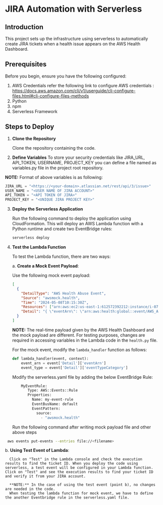 
# JIRA Automation with Serverless

## Introduction
This project sets up the infrastructure using serverless to automatically create JIRA tickets when a health issue appears on the AWS Health Dashboard.

## Prerequisites
Before you begin, ensure you have the following configured:

1. AWS Credentials
   refer the following link to configure AWS credentials : https://docs.aws.amazon.com/cli/v1/userguide/cli-configure-files.html#cli-configure-files-methods
3. Python
4. npm
5. Serverless Framework

## Steps to Deploy

1. **Clone the Repository**

   Clone the repository containing the code.

2. **Define Variables**
   To store your security credentials like JIRA_URL, API_TOKEN, USERNAME, PROJECT_KEY you can define a file named as variables.py file in the project root repository.

 **NOTE:** Format of above variables is as following:
 ```python
 JIRA_URL = "<https://<your-domain>.atlassian.net/rest/api/3/issue>"  
 USER_NAME = "<USER NAME OF JIRA ACCOUNT>"
 API_TOKEN = "<API TOKEN OF JIRA>"
 PROJECT_KEY = "<UNIQUE JIRA PROJECT KEY>"
```

3. **Deploy the Serverless Application**

   Run the following command to deploy the application using CloudFormation. This will deploy an AWS Lambda function with a Python runtime and create two EventBridge rules:

   ```sh
   serverless deploy

4. **Test the Lambda Function**

   To test the Lambda function, there are two ways:

   a. **Create a Mock Event Payload**:

      Use the following mock event payload:

      ```json
      [
        {
          "DetailType": "AWS Health Abuse Event",
          "Source": "awsmock.health",
          "Time": "2024-05-08T10:15:30Z",
          "Resources": ["arn:aws:ec2:us-east-1:612572392212:instance/i-07529cdd47b3b821b"],
          "Detail": "{ \"eventArn\": \"arn:aws:health:global::event/AWS_ABUSE_DOS_REPORT_92387492375_4498_2018_08_01_02_33_00\", \"eventTypeCategory\": \"issue\" }"
        }
      ]
      ```

      **NOTE:** The real-time payload given by the AWS Health Dashboard and the mock payload are different. For testing purposes, changes are required in accessing variables in the Lambda code in the `health.py` file.

      For the mock event, modify the `lambda_handler` function as follows:

      ```python
      def lambda_handler(event, context):
          event_arn = event['Detail']['eventArn']
          event_type = event['Detail']['eventTypeCategory']
      ```
     Modify the serverless.yaml file by adding the below EventBridge Rule:
     ```python
         MyEventRule:
            Type: AWS::Events::Rule
            Properties:
              Name: my-event-rule
              EventBusName: default
              EventPattern:
                source:
                  - "awsmock.health"
     ```
   Run the following command after writing mock payload file and other above steps
   
  ```sh
   aws events put-events --entries file://<filename>
  ```

   b. **Using Test Event of Lambda**:

      Click on "Test" in the Lambda console and check the execution results to find the ticket ID. When you deploy the code using serverless, a test event will be configured in your Lambda function. Click on "Test" and see the execution results to find your ticket ID and verify it from your JIRA account.

      **NOTE:** In the case of using the test event (point b), no changes are needed in the code.
      When testing the lambda function for mock event, we have to define the another Eventbridge rule in the serverless.yaml file.
